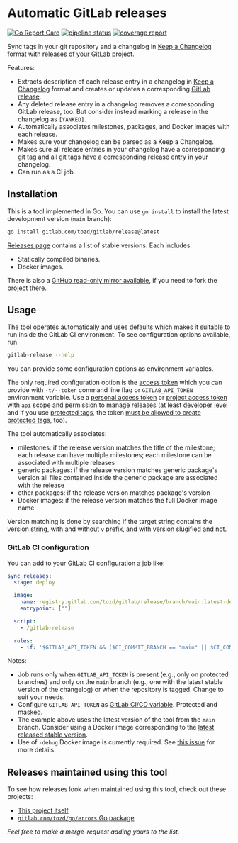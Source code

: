 # Automatic GitLab releases

[![Go Report Card](https://goreportcard.com/badge/gitlab.com/tozd/gitlab/release)](https://goreportcard.com/report/gitlab.com/tozd/gitlab/release)
[![pipeline status](https://gitlab.com/tozd/gitlab/release/badges/main/pipeline.svg?ignore_skipped=true)](https://gitlab.com/tozd/gitlab/release/-/pipelines)
[![coverage report](https://gitlab.com/tozd/gitlab/release/badges/main/coverage.svg)](https://gitlab.com/tozd/gitlab/release/-/graphs/main/charts)

Sync tags in your git repository and a changelog in [Keep a Changelog](https://keepachangelog.com/en/1.0.0/)
format with [releases of your GitLab project](https://about.gitlab.com/releases/categories/releases/).

Features:

* Extracts description of each release entry in a changelog in [Keep a Changelog](https://keepachangelog.com/en/1.0.0/) format
  and creates or updates a corresponding
  [GitLab release](https://about.gitlab.com/releases/categories/releases/).
* Any deleted release entry in a changelog removes a corresponding GitLab release, too.
  But consider instead marking a release in the changelog as `[YANKED]`.
* Automatically associates milestones, packages, and Docker images with each release.
* Makes sure your changelog can be parsed as a Keep a Changelog.
* Makes sure all release entries in your changelog have a corresponding git tag and
  all git tags have a corresponding release entry in your changelog.
* Can run as a CI job.

## Installation

This is a tool implemented in Go. You can use `go install` to install the latest development version (`main` branch):

```sh
go install gitlab.com/tozd/gitlab/release@latest
```

[Releases page](https://gitlab.com/tozd/gitlab/release/-/releases)
contains a list of stable versions. Each includes:

* Statically compiled binaries.
* Docker images.

There is also a [GitHub read-only mirror available](https://github.com/tozd/gitlab-release),
if you need to fork the project there.

## Usage

The tool operates automatically and uses defaults which makes it suitable
to run inside the GitLab CI environment. To see configuration options available,
run

```sh
gitlab-release --help
```

You can provide some configuration options as environment variables.

The only required configuration option is the [access token](https://docs.gitlab.com/ee/api/index.html#personalproject-access-tokens)
which you can provide with `-t/--token` command line flag
or `GITLAB_API_TOKEN` environment variable.
Use a [personal access token](https://docs.gitlab.com/ee/user/profile/personal_access_tokens.html)
or [project access token](https://docs.gitlab.com/ee/user/project/settings/project_access_tokens.html) with `api` scope
and permission to manage releases
(at least [developer level](https://docs.gitlab.com/ee/user/project/releases/#release-permissions)
and if you use [protected tags](https://docs.gitlab.com/ee/user/project/protected_tags.html),
the token
[must be allowed to create protected tags](https://docs.gitlab.com/ee/user/project/protected_tags.html#configuring-protected-tags),
too).

The tool automatically associates:

* milestones: if the release version matches the title of the milestone;
  each release can have multiple milestones; each milestone can be associated with multiple releases
* generic packages: if the release version matches generic package's version all files contained inside the generic package
  are associated with the release
* other packages: if the release version matches package's version
* Docker images: if the release version matches the full Docker image name

Version matching is done by searching if the target string contains the version string, with
and without `v` prefix, and with version slugified and not.

### GitLab CI configuration

You can add to your GitLab CI configuration a job like:

```yaml
sync_releases:
  stage: deploy

  image:
    name: registry.gitlab.com/tozd/gitlab/release/branch/main:latest-debug
    entrypoint: [""]

  script:
    - /gitlab-release

  rules:
    - if: '$GITLAB_API_TOKEN && ($CI_COMMIT_BRANCH == "main" || $CI_COMMIT_TAG)'
```

Notes:

* Job runs only when `GITLAB_API_TOKEN` is present (e.g., only on protected branches)
  and only on the `main` branch (e.g., one with the latest stable version of the changelog) or
  when the repository is tagged. Change to suit your needs.
* Configure `GITLAB_API_TOKEN` as [GitLab CI/CD variable](https://docs.gitlab.com/ee/ci/variables/index.html).
  Protected and masked.
* The example above uses the latest version of the tool from the `main` branch.
  Consider using a Docker image corresponding to the
  [latest released stable version](https://gitlab.com/tozd/gitlab/release/-/releases).
* Use of `-debug` Docker image is currently required.
  See [this issue](https://gitlab.com/tozd/gitlab/release/-/issues/4) for more details.

## Releases maintained using this tool

To see how releases look when maintained using this tool, check out these
projects:

* [This project itself](https://gitlab.com/tozd/gitlab/release/-/releases)
* [`gitlab.com/tozd/go/errors` Go package](https://gitlab.com/tozd/go/errors-/releases)

_Feel free to make a merge-request adding yours to the list._
